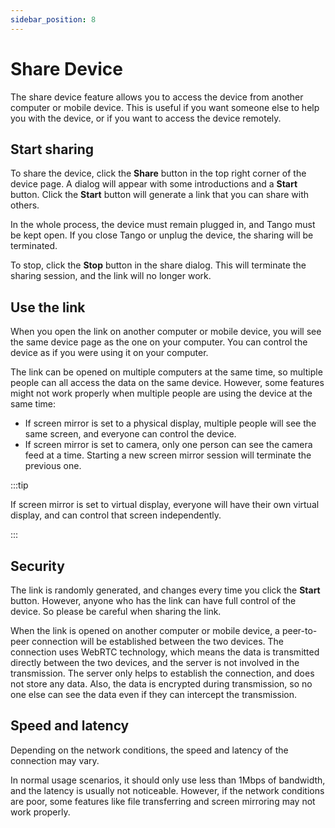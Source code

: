```yaml
---
sidebar_position: 8
---
```


# Share Device

The share device feature allows you to access the device from another computer or mobile device. This is useful if you want someone else to help you with the device, or if you want to access the device remotely.

## Start sharing

To share the device, click the **Share** button in the top right corner of the device page. A dialog will appear with some introductions and a **Start** button. Click the **Start** button will generate a link that you can share with others.

In the whole process, the device must remain plugged in, and Tango must be kept open. If you close Tango or unplug the device, the sharing will be terminated.

To stop, click the **Stop** button in the share dialog. This will terminate the sharing session, and the link will no longer work.

## Use the link

When you open the link on another computer or mobile device, you will see the same device page as the one on your computer. You can control the device as if you were using it on your computer.

The link can be opened on multiple computers at the same time, so multiple people can all access the data on the same device. However, some features might not work properly when multiple people are using the device at the same time:

* If screen mirror is set to a physical display, multiple people will see the same screen, and everyone can control the device.
* If screen mirror is set to camera, only one person can see the camera feed at a time. Starting a new screen mirror session will terminate the previous one.

:::tip

If screen mirror is set to virtual display, everyone will have their own virtual display, and can control that screen independently.

:::

## Security

The link is randomly generated, and changes every time you click the **Start** button. However, anyone who has the link can have full control of the device. So please be careful when sharing the link.

When the link is opened on another computer or mobile device, a peer-to-peer connection will be established between the two devices. The connection uses WebRTC technology, which means the data is transmitted directly between the two devices, and the server is not involved in the transmission. The server only helps to establish the connection, and does not store any data. Also, the data is encrypted during transmission, so no one else can see the data even if they can intercept the transmission.

## Speed and latency

Depending on the network conditions, the speed and latency of the connection may vary.

In normal usage scenarios, it should only use less than 1Mbps of bandwidth, and the latency is usually not noticeable. However, if the network conditions are poor, some features like file transferring and screen mirroring may not work properly.
